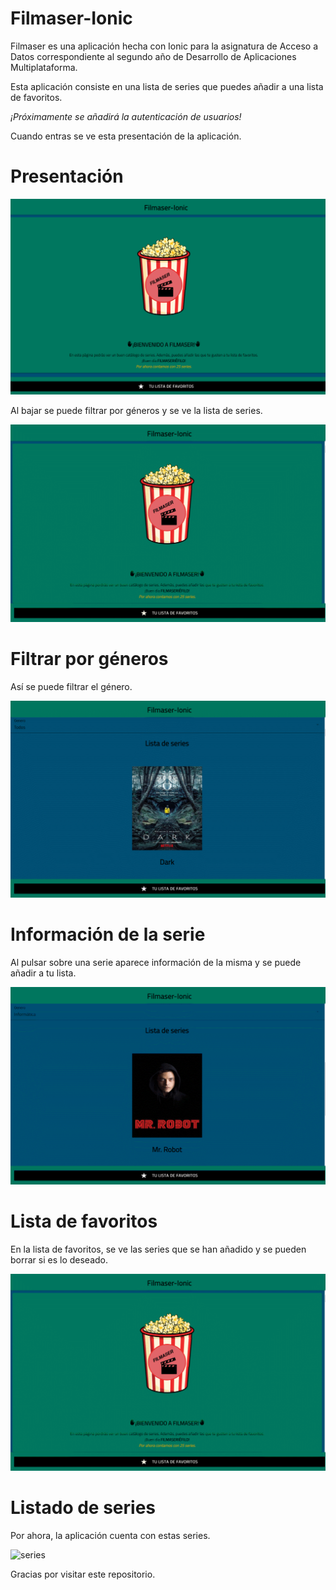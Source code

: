 # Filmaser-Ionic

Filmaser es una aplicación hecha con Ionic para la asignatura de Acceso a Datos correspondiente al segundo año de Desarrollo de Aplicaciones Multiplataforma.

Esta aplicación consiste en una lista de series que puedes añadir a una lista de favoritos.

*¡Próximamente se añadirá la autenticación de usuarios!* 

Cuando entras se ve esta presentación de la aplicación.

# Presentación

![presentacion](./imagesREADME/presentacion.png)

Al bajar se puede filtrar por géneros y se ve la lista de series.

![lista](./imagesREADME/lista.gif)

# Filtrar por géneros

Así se puede filtrar el género.

![genero](./imagesREADME/genero.gif)

# Información de la serie

Al pulsar sobre una serie aparece información de la misma y se puede añadir a tu lista.

![infoAniadirSerie](./imagesREADME/infoAniadirSerie.gif)

# Lista de favoritos

En la lista de favoritos, se ve las series que se han añadido y se pueden borrar si es lo deseado.

![favoritos](./imagesREADME/favoritos.gif)

# Listado de series

Por ahora, la aplicación cuenta con estas series.

![series](./imagesREADME/series.gif)

Gracias por visitar este repositorio. 





